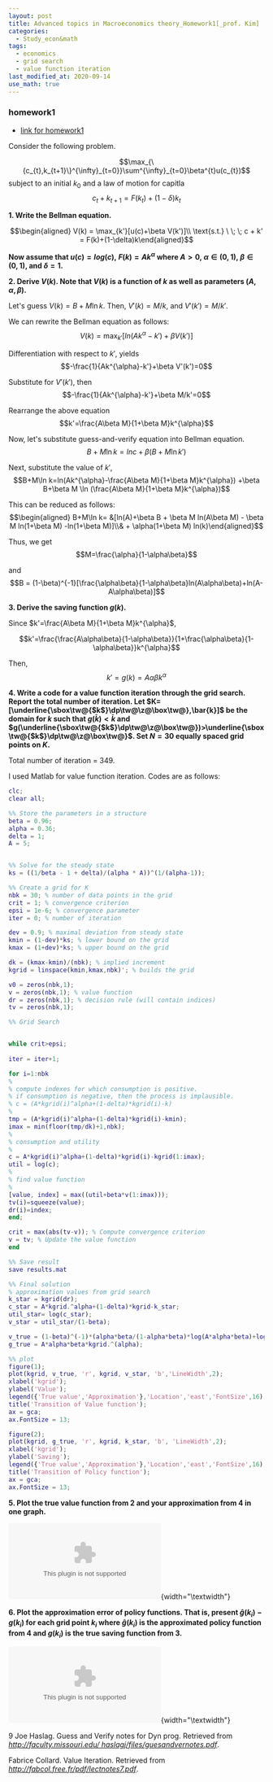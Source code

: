 ```yaml
---
layout: post
title: Advanced topics in Macroeconomics theory_Homework1[_prof. Kim]
categories:
  - Study_econ&math
tags:
  - economics
  - grid search
  - value function iteration
last_modified_at: 2020-09-14
use_math: true
---
```

### homework1

* [link for homework1](https://drive.google.com/file/d/1NwIns2RpvsaFT8t7OPsIhRT7dhed_d8P/view?usp=sharing)

Consider the following problem.

$$\max_{\{c_{t},k_{t+1}\}^{\infty}_{t=0}}\sum^{\infty}_{t=0}\beta^{t}u(c_{t})$$
subject to an initial $k_{0}$ and a law of motion for capitla
$$c_{t} + k_{t+1} = F(k_{t})+(1-\delta)k_{t}$$

**1. Write the Bellman equation.**

$$\begin{aligned}
V(k) = \max_{k'}[u(c)+\beta V(k')]\\ \text{s.t.} \ \; \; c + k' = F(k)+(1-\delta)k\end{aligned}$$

**Now assume that $u(c) = log(c),\ F(k)=Ak^{\alpha}$ where
$A>0,\ \alpha \in (0,1),\ \beta \in (0,1)$, and $\delta=1$.**

**2. Derive $V(k)$. Note that $V(k)$ is a function of $k$ as well as
parameters $(A,\alpha,\beta)$.**

Let's guess $V(k)= B+M\ln k$. Then, $V'(k)=M/k$, and $V'(k')=M/k'$.

We can rewrite the Bellman equation as follows:
$$V(k) = \max_{k'}[ln(Ak^{\alpha}-k')+\beta V(k')]$$

Differentiation with respect to $k'$, yields
$$-\frac{1}{Ak^{\alpha}-k'}+\beta V'(k')=0$$

Substitute for $V'(k')$, then $$-\frac{1}{Ak^{\alpha}-k'}+\beta M/k'=0$$

Rearrange the above equation $$k'=\frac{A\beta M}{1+\beta M}k^{\alpha}$$

Now, let's substitute guess-and-verify equation into Bellman equation.
$$B+M\ln k=lnc +\beta(B+M\ln k')$$

Next, substitute the value of $k'$,
$$B+M\ln k=ln(Ak^{\alpha}-\frac{A\beta M}{1+\beta M}k^{\alpha}) +\beta B+\beta M \ln (\frac{A\beta M}{1+\beta M}k^{\alpha})$$

This can be reduced as follows: $$\begin{aligned}
B+M\ln k= &[ln(A)+\beta B + \beta M ln(A\beta M) - \beta M ln(1+\beta  M) -ln(1+\beta M)]\\& + \alpha(1+\beta M) ln(k)\end{aligned}$$

Thus, we get $$M=\frac{\alpha}{1-\alpha\beta}$$

and
$$B = (1-\beta)^{-1}[\frac{\alpha\beta}{1-\alpha\beta}ln(A\alpha\beta)+ln(A-A\alpha\beta)]$$

**3. Derive the saving function $g(k)$.**

Since $k'=\frac{A\beta M}{1+\beta M}k^{\alpha}$,

$$k'=\frac{\frac{A\alpha\beta}{1-\alpha\beta}}{1+\frac{\alpha\beta}{1-\alpha\beta}}k^{\alpha}$$

Then, $$k'=g(k)=A\alpha\beta k^{\alpha}$$

**4. Write a code for a value function iteration through the grid
search. Report the total number of iteration. Let
$K=[\underline{\sbox\tw@{$k$}\dp\tw@\z@\box\tw@},\bar{k}]$ be the domain
for $k$ such that $g(\bar{k})<\bar{k}$ and
$g(\underline{\sbox\tw@{$k$}\dp\tw@\z@\box\tw@})>\underline{\sbox\tw@{$k$}\dp\tw@\z@\box\tw@}$.
Set $N=30$ equally spaced grid points on $K$.**

Total number of iteration = 349.

I used Matlab for value function iteration. Codes are as follows:

```Matlab
clc;
clear all;

%% Store the parameters in a structure
beta = 0.96;
alpha = 0.36;
delta = 1;
A = 5;


%% Solve for the steady state
ks = ((1/beta - 1 + delta)/(alpha * A))^(1/(alpha-1));

%% Create a grid for K
nbk = 30; % number of data points in the grid
crit = 1; % convergence criterion
epsi = 1e-6; % convergence parameter
iter = 0; % number of iteration

dev = 0.9; % maximal deviation from steady state
kmin = (1-dev)*ks; % lower bound on the grid
kmax = (1+dev)*ks; % upper bound on the grid

dk = (kmax-kmin)/(nbk); % implied increment
kgrid = linspace(kmin,kmax,nbk)'; % builds the grid

v0 = zeros(nbk,1);
v = zeros(nbk,1); % value function
dr = zeros(nbk,1); % decision rule (will contain indices)
tv = zeros(nbk,1);

%% Grid Search


while crit>epsi;
    
iter = iter+1;

for i=1:nbk
%
% compute indexes for which consumption is positive.
% if consumption is negative, then the process is implausible. 
% c = (A*kgrid(i)^alpha+(1-delta)*kgrid(i)-k)
%
tmp = (A*kgrid(i)^alpha+(1-delta)*kgrid(i)-kmin);
imax = min(floor(tmp/dk)+1,nbk);
%
% consumption and utility
%
c = A*kgrid(i)^alpha+(1-delta)*kgrid(i)-kgrid(1:imax);
util = log(c);
%
% find value function
%
[value, index] = max((util+beta*v(1:imax)));
tv(i)=squeeze(value);
dr(i)=index;
end;

crit = max(abs(tv-v)); % Compute convergence criterion
v = tv; % Update the value function
end

%% Save result
save results.mat

%% Final solution
% approximation values from grid search
k_star = kgrid(dr);
c_star = A*kgrid.^alpha+(1-delta)*kgrid-k_star;
util_star= log(c_star);
v_star = util_star/(1-beta);

v_true = (1-beta)^(-1)*(alpha*beta/(1-alpha*beta)*log(A*alpha*beta)+log(A-A*alpha*beta))+alpha/(1-alpha*beta)*log(kgrid);
g_true = A*alpha*beta*kgrid.^(alpha);

%% plot
figure(1);
plot(kgrid, v_true, 'r', kgrid, v_star, 'b','LineWidth',2);
xlabel('kgrid'); 
ylabel('Value'); 
legend({'True value','Approximation'},'Location','east','FontSize',16);
title('Transition of Value function');
ax = gca;
ax.FontSize = 13;

figure(2);
plot(kgrid, g_true, 'r', kgrid, k_star, 'b', 'LineWidth',2);
xlabel('kgrid'); 
ylabel('Saving'); 
legend({'True value','Approximation'},'Location','east','FontSize',16);
title('Transition of Policy function');
ax = gca;
ax.FontSize = 13;
```

**5. Plot the true value function from 2 and your approximation from 4
in one graph.**

![Transition of Value function](figure1.eps){width="\\textwidth"}

**6. Plot the approximation error of policy functions. That is, present
$\hat{g}(k_{i})-g(k_{i})$ for each grid point $k_{i}$ where
$\hat{g}(k_{i})$ is the approximated policy function from 4 and
$g(k_{i})$ is the true saving function from 3.**

![Transition of Policy function](figure2.eps){width="\\textwidth"}

9 Joe Haslag. Guess and Verify notes for Dyn prog. Retrieved from
*http://faculty.missouri.edu/ haslagj/files/guesandvernotes.pdf*.

Fabrice Collard. Value Iteration. Retrieved from
*http://fabcol.free.fr/pdf/lectnotes7.pdf*.
